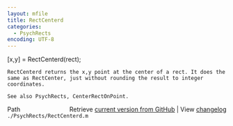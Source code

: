 ```yaml
---
layout: mfile
title: RectCenterd
categories:
  - PsychRects
encoding: UTF-8
---
```


   [x,y] = RectCenterd(rect);  

    RectCenterd returns the x,y point at the center of a rect. It does the  
    same as RectCenter, just without rounding the result to integer  
    coordinates.  

    See also PsychRects, CenterRectOnPoint.  


<div class="code_header" style="text-align:right;">
  <span style="float:left;">Path&nbsp;&nbsp;</span> <span class="counter">Retrieve <a href=
  "https://raw.github.com/Psychtoolbox-3/Psychtoolbox-3/beta/./PsychRects/RectCenterd.m">current version from GitHub</a> | View <a href=
  "https://github.com/Psychtoolbox-3/Psychtoolbox-3/commits/beta/./PsychRects/RectCenterd.m">changelog</a></span>
</div>
<div class="code">
  <code>./PsychRects/RectCenterd.m</code>
</div>
